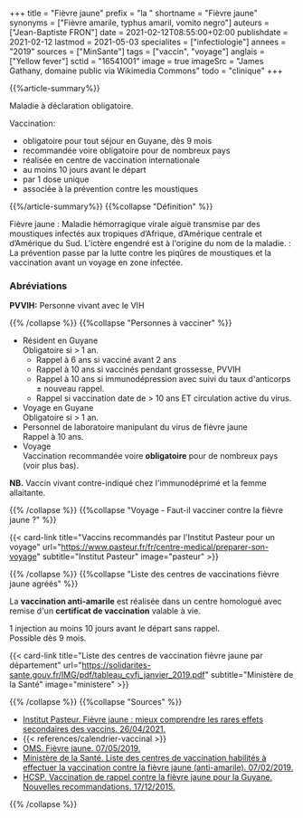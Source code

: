 +++
title = "Fièvre jaune"
prefix = "la "
shortname = "Fièvre jaune"
synonyms = ["Fièvre amarile, typhus amaril, vomito negro"]
auteurs = ["Jean-Baptiste FRON"]
date = 2021-02-12T08:55:00+02:00
publishdate = 2021-02-12
lastmod = 2021-05-03
specialites = ["infectiologie"]
annees = "2019"
sources = ["MinSante"]
tags = ["vaccin", "voyage"]
anglais = ["Yellow fever"]
sctid = "16541001"
image = true
imageSrc = "James Gathany, domaine public via Wikimedia Commons"
todo = "clinique"
+++

{{%article-summary%}}

Maladie à déclaration obligatoire.

Vaccination:

- obligatoire pour tout séjour en Guyane, dès 9 mois
- recommandée voire obligatoire pour de nombreux pays
- réalisée en centre de vaccination internationale
- au moins 10 jours avant le départ
- par 1 dose unique
- associée à la prévention contre les moustiques

{{%/article-summary%}}
{{%collapse "Définition" %}}

Fièvre jaune
: Maladie hémorragique virale aiguë transmise par des moustiques infectés aux tropiques d’Afrique, d’Amérique centrale et d’Amérique du Sud. L'ictère engendré est à l'origine du nom de la maladie.
: La prévention passe par la lutte contre les piqûres de moustiques et la vaccination avant un voyage en zone infectée.

### Abréviations

**PVVIH:** Personne vivant avec le VIH

{{% /collapse %}}
{{%collapse "Personnes à vacciner" %}}

- Résident en Guyane  
Obligatoire si > 1 an.
  - Rappel à 6 ans si vacciné avant 2 ans
  - Rappel à 10 ans si vaccinés pendant grossesse, PVVIH
  - Rappel à 10 ans si immunodépression avec suivi du taux d'anticorps ± nouveau rappel.
  - Rappel si vaccination date de > 10 ans ET circulation active du virus.
- Voyage en Guyane  
Obligatoire si > 1 an.
- Personnel de laboratoire manipulant du virus de fièvre jaune  
Rappel à 10 ans.
- Voyage  
Vaccination recommandée voire **obligatoire** pour de nombreux pays (voir plus bas).

**NB.** Vaccin vivant contre-indiqué chez l'immunodéprimé et la femme allaitante.

{{% /collapse %}}
{{%collapse "Voyage - Faut-il vacciner contre la fièvre jaune ?" %}}

{{< card-link title="Vaccins recommandés par l'Institut Pasteur pour un voyage" url="https://www.pasteur.fr/fr/centre-medical/preparer-son-voyage" subtitle="Institut Pasteur" image="pasteur" >}}

{{% /collapse %}}
{{%collapse "Liste des centres de vaccinations fièvre jaune agréés" %}}

La **vaccination anti-amarile** est réalisée dans un centre homologué avec remise d'un **certificat de vaccination** valable à vie.

1 injection au moins 10 jours avant le départ sans rappel.  
Possible dès 9 mois.

{{< card-link title="Liste des centres de vaccination fièvre jaune par département" url="https://solidarites-sante.gouv.fr/IMG/pdf/tableau_cvfj_janvier_2019.pdf" subtitle="Ministère de la Santé" image="ministere" >}}

{{% /collapse %}}
{{%collapse "Sources" %}}

- [Institut Pasteur. Fièvre jaune : mieux comprendre les rares effets secondaires des vaccins. 26/04/2021.](https://www.pasteur.fr/fr/journal-recherche/actualites/fievre-jaune-mieux-comprendre-rares-effets-secondaires-vaccins)
- {{< references/calendrier-vaccinal >}}
- [OMS. Fièvre jaune. 07/05/2019.](https://www.who.int/fr/news-room/fact-sheets/detail/yellow-fever)
- [Ministère de la Santé. Liste des centres de vaccination habilités à effectuer la vaccination contre la fièvre jaune (anti-amarile). 07/02/2019.](https://solidarites-sante.gouv.fr/prevention-en-sante/preserver-sa-sante/vaccination-fievre-jaune)
- [HCSP. Vaccination de rappel contre la fièvre jaune pour la Guyane. Nouvelles recommandations. 17/12/2015.](https://www.hcsp.fr/Explore.cgi/avisrapportsdomaine?clefr=531)

{{% /collapse %}}
